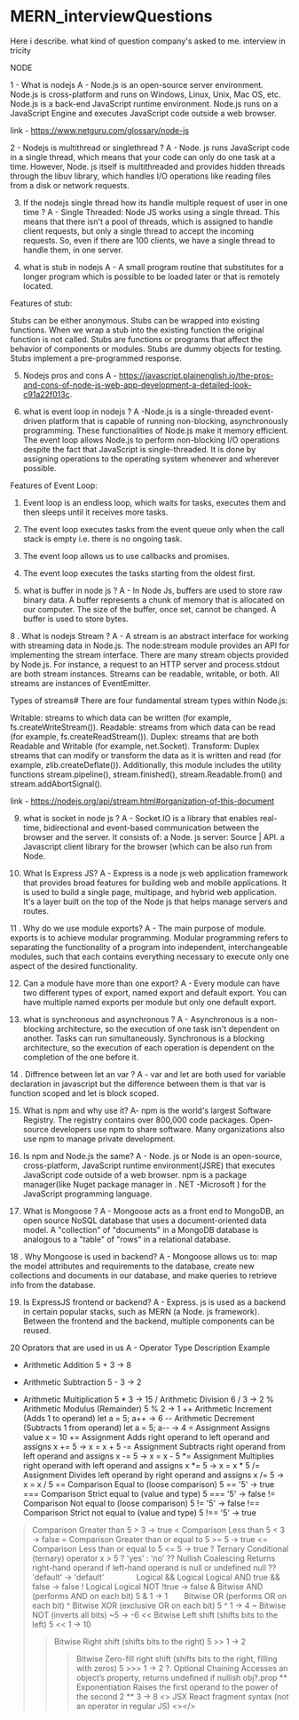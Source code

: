 # MERN_interviewQuestions
Here i describe. what kind of question company's asked to me. interview in tricity



NODE

1 - What is nodejs 
A - Node.js is an open-source server environment. Node.js is cross-platform and runs on Windows, Linux, Unix, Mac OS, etc. Node.js is a back-end JavaScript runtime environment. Node.js runs on a JavaScript Engine and executes JavaScript code outside a web browser.

link  - https://www.netguru.com/glossary/node-js

2 - Nodejs is multithread or singlethread ? 
A - Node. js runs JavaScript code in a single thread, which means that your code can only do one task at a time. However, Node. js itself is multithreaded and provides hidden threads through the libuv library, which handles I/O operations like reading files from a disk or network requests.

3. If the nodejs single thread how its handle multiple request of user in one time ? 
A - Single Threaded: Node JS works using a single thread. This means that there isn't a pool of threads, which is assigned to handle client requests, but only a single thread to accept the incoming requests. So, even if there are 100 clients, we have a single thread to handle them, in one server.

4. what is stub in nodejs
A - A small program routine that substitutes for a longer program which is possible to be loaded later or that is remotely located.

Features of stub:

Stubs can be either anonymous.
Stubs can be wrapped into existing functions. When we wrap a stub into the existing function the original function is not called.
Stubs are functions or programs that affect the behavior of components or modules.
Stubs are dummy objects for testing.
Stubs implement a pre-programmed response.

5. Nodejs pros and cons
A - https://javascript.plainenglish.io/the-pros-and-cons-of-node-js-web-app-development-a-detailed-look-c91a22f013c.

6. what is event loop in nodejs ?
A -Node.js is a single-threaded event-driven platform that is capable of running non-blocking, asynchronously programming. These functionalities of Node.js make it memory efficient. The event loop allows Node.js to perform non-blocking I/O operations despite the fact that JavaScript is single-threaded. It is done by assigning operations to the operating system whenever and wherever possible.

Features of Event Loop:

1. Event loop is an endless loop, which waits for tasks, executes them and then sleeps until it receives more tasks.
2. The event loop executes tasks from the event queue only when the call stack is empty i.e. there is no ongoing task.
3. The event loop allows us to use callbacks and promises.
4. The event loop executes the tasks starting from the oldest first.

7. what is buffer in node js ?
A - In Node Js, buffers are used to store raw binary data. A buffer represents a chunk of memory that is allocated on our computer. The size of the buffer, once set, cannot be changed. A buffer is used to store bytes.

8 . What is nodejs Stream ?
A - A stream is an abstract interface for working with streaming data in Node.js. The node:stream module provides an API for implementing the stream interface.
There are many stream objects provided by Node.js. For instance, a request to an HTTP server and process.stdout are both stream instances.
Streams can be readable, writable, or both. All streams are instances of EventEmitter. 

Types of streams#
There are four fundamental stream types within Node.js:

Writable: streams to which data can be written (for example, fs.createWriteStream()).
Readable: streams from which data can be read (for example, fs.createReadStream()).
Duplex: streams that are both Readable and Writable (for example, net.Socket).
Transform: Duplex streams that can modify or transform the data as it is written and read (for example, zlib.createDeflate()).
Additionally, this module includes the utility functions stream.pipeline(), stream.finished(), stream.Readable.from() and stream.addAbortSignal().

link - https://nodejs.org/api/stream.html#organization-of-this-document

9. what is socket in node js ? 
A - Socket.IO is a library that enables real-time, bidirectional and event-based communication between the browser and the server. It consists of: a Node. js server: Source | API. a Javascript client library for the browser (which can be also run from Node.

10. What Is Express JS? 
A - Express is a node js web application framework that provides broad features for building web and mobile applications. It is used to build a single page, multipage, and hybrid web application. It's a layer built on the top of the Node js that helps manage servers and routes.

11 . Why do we use module exports?
A - The main purpose of module. exports is to achieve modular programming. Modular programming refers to separating the functionality of a program into independent, interchangeable modules, such that each contains everything necessary to execute only one aspect of the desired functionality.

12. Can a module have more than one export?
A - Every module can have two different types of export, named export and default export. You can have multiple named exports per module but only one default export.

13. what is synchronous and asynchronous ? 
A - Asynchronous is a non-blocking architecture, so the execution of one task isn't dependent on another. Tasks can run simultaneously. Synchronous is a blocking architecture, so the execution of each operation is dependent on the completion of the one before it.

14 . Diffrence between let an var ? 
A - var and let are both used for variable declaration in javascript but the difference between them is that var is function scoped and let is block scoped.

15. What is npm and why use it?
A- npm is the world's largest Software Registry. The registry contains over 800,000 code packages. Open-source developers use npm to share software. Many organizations also use npm to manage private development.

16. Is npm and Node.js the same?
A - Node. js or Node is an open-source, cross-platform, JavaScript runtime environment(JSRE) that executes JavaScript code outside of a web browser. npm is a package manager(like Nuget package manager in . NET -Microsoft ) for the JavaScript programming language.

17. What is Mongoose ?
A - Mongoose acts as a front end to MongoDB, an open source NoSQL database that uses a document-oriented data model. A "collection" of "documents" in a MongoDB database is analogous to a "table" of "rows" in a relational database.

18 . Why Mongoose is used in backend?
A - Mongoose allows us to: map the model attributes and requirements to the database, create new collections and documents in our database, and make queries to retrieve info from the database.

19. Is ExpressJS frontend or backend?
A - Express. js is used as a backend in certain popular stacks, such as MERN (a Node. js framework). Between the frontend and the backend, multiple components can be reused.


20 Oprators that are used in us
A - 
Operator	Type	Description	Example
+	Arithmetic	Addition	5 + 3 → 8
-	Arithmetic	Subtraction	5 - 3 → 2
*	Arithmetic	Multiplication	5 * 3 → 15
/	Arithmetic	Division	6 / 3 → 2
%	Arithmetic	Modulus (Remainder)	5 % 2 → 1
++	Arithmetic	Increment (Adds 1 to operand)	let a = 5; a++ → 6
--	Arithmetic	Decrement (Subtracts 1 from operand)	let a = 5; a-- → 4
=	Assignment	Assigns value	x = 10
+=	Assignment	Adds right operand to left operand and assigns	x += 5 → x = x + 5
-=	Assignment	Subtracts right operand from left operand and assigns	x -= 5 → x = x - 5
*=	Assignment	Multiplies right operand with left operand and assigns	x *= 5 → x = x * 5
/=	Assignment	Divides left operand by right operand and assigns	x /= 5 → x = x / 5
==	Comparison	Equal to (loose comparison)	5 == '5' → true
===	Comparison	Strict equal to (value and type)	5 === '5' → false
!=	Comparison	Not equal to (loose comparison)	5 != '5' → false
!==	Comparison	Strict not equal to (value and type)	5 !== '5' → true
>	Comparison	Greater than	5 > 3 → true
<	Comparison	Less than	5 < 3 → false
>=	Comparison	Greater than or equal to	5 >= 5 → true
<=	Comparison	Less than or equal to	5 <= 5 → true
?	Ternary	Conditional (ternary) operator	x > 5 ? 'yes' : 'no'
??	Nullish Coalescing	Returns right-hand operand if left-hand operand is null or undefined	null ?? 'default' → 'default'
`		`	Logical
&&	Logical	Logical AND	true && false → false
!	Logical	Logical NOT	!true → false
&	Bitwise	AND (performs AND on each bit)	5 & 1 → 1
`	`	Bitwise	OR (performs OR on each bit)
^	Bitwise	XOR (exclusive OR on each bit)	5 ^ 1 → 4
~	Bitwise	NOT (inverts all bits)	~5 → -6
<<	Bitwise	Left shift (shifts bits to the left)	5 << 1 → 10
>>	Bitwise	Right shift (shifts bits to the right)	5 >> 1 → 2
>>>	Bitwise	Zero-fill right shift (shifts bits to the right, filling with zeros)	5 >>> 1 → 2
?.	Optional Chaining	Accesses an object’s property, returns undefined if nullish	obj?.prop
**	Exponentiation	Raises the first operand to the power of the second	2 ** 3 → 8
<>	JSX	React fragment syntax (not an operator in regular JS)	<></>
